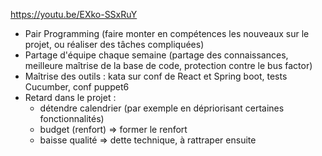 https://youtu.be/EXko-SSxRuY

- Pair Programming (faire monter en compétences les nouveaux sur le projet, ou réaliser des tâches compliquées)
- Partage d'équipe chaque semaine (partage des connaissances, meilleure maîtrise de la base de code, protection contre le bus factor)
- Maîtrise des outils : kata sur conf de React et Spring boot, tests Cucumber, conf puppet6
- Retard dans le projet :
    - détendre calendrier (par exemple en dépriorisant certaines fonctionnalités)
    - budget (renfort) => former le renfort
    - baisse qualité => dette technique, à rattraper ensuite